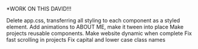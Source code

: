 \*WORK ON THIS DAVID!!!

Delete app.css, transferring all styling to each component as a styled element.
Add animations to ABOUT ME, make it tween into place
Make projects reusable components.
Make website dynamic when complete
Fix fast scrolling in projects
Fix capital and lower case class names
